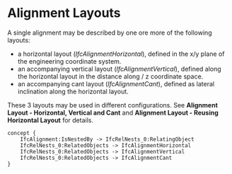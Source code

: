 Alignment Layouts
============================================

A single alignment may be described by one ore more of the following layouts:

* a horizontal layout (_IfcAlignmentHorizontal_), defined in the x/y plane of the engineering coordinate system.
* an accompanying vertical layout (_IfcAlignmentVertical_), defined along the horizontal layout in the distance along / z coordinate space.
* an accompanying cant layout (_IfcAlignmentCant_), defined as lateral inclination along the horizontal layout.

These 3 layouts may be used in different configurations. See **Alignment Layout - Horizontal, Vertical and Cant** and **Alignment Layout - Reusing Horizontal Layout** for details.

```
concept {
    IfcAlignment:IsNestedBy -> IfcRelNests_0:RelatingObject
    IfcRelNests_0:RelatedObjects -> IfcAlignmentHorizontal
    IfcRelNests_0:RelatedObjects -> IfcAlignmentVertical
    IfcRelNests_0:RelatedObjects -> IfcAlignmentCant
}
```